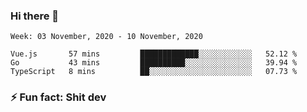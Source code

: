 ### Hi there 👋
<!--START_SECTION:waka-->
```text
Week: 03 November, 2020 - 10 November, 2020

Vue.js       57 mins         █████████████░░░░░░░░░░░░   52.12 % 
Go           43 mins         ██████████░░░░░░░░░░░░░░░   39.94 % 
TypeScript   8 mins          ██░░░░░░░░░░░░░░░░░░░░░░░   07.73 % 
```
<!--END_SECTION:waka-->
<!--
**TG4LAaron/TG4LAaron** is a ✨ _special_ ✨ repository because its `README.md` (this file) appears on your GitHub profile.

Here are some ideas to get you started:

- 🔭 I’m currently working on ...
- 🌱 I’m currently learning ...
- 👯 I’m looking to collaborate on ...
- 🤔 I’m looking for help with ...
- 💬 Ask me about ...
- 📫 How to reach me: ...
- 😄 Pronouns: ...
- ⚡ Fun fact: ...
-->
### ⚡ Fun fact: Shit dev
